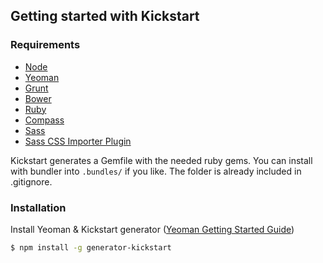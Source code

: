 ## Getting started with Kickstart

### Requirements

* [Node](https://nodejs.org/)
* [Yeoman](http://yeoman.io)
* [Grunt](http://gruntjs.com)
* [Bower](http://bower.io)
* [Ruby](https://www.ruby-lang.org/)
* [Compass](http://compass-style.org/)
* [Sass](http://sass-lang.com/)
* [Sass CSS Importer Plugin](https://github.com/chriseppstein/sass-css-importer)

Kickstart generates a Gemfile with the needed ruby gems. You can install with bundler into ```.bundles/``` if you like.
The folder is already included in .gitignore.

### Installation

Install Yeoman & Kickstart generator ([Yeoman Getting Started Guide](http://yeoman.io/learning/index.html))

```bash
$ npm install -g generator-kickstart
```
